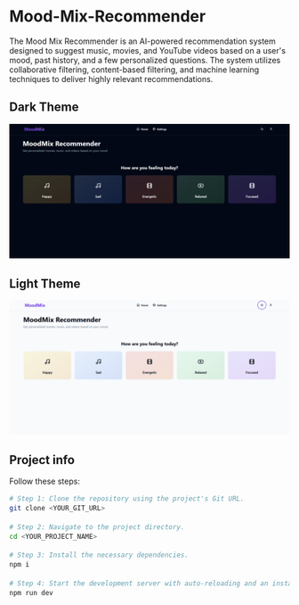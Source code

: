 # Mood-Mix-Recommender
The Mood Mix Recommender is an AI-powered recommendation system designed to suggest music, movies, and YouTube videos based on a user's mood, past history, and a few personalized questions. The system utilizes collaborative filtering, content-based filtering, and machine learning techniques to deliver highly relevant recommendations.


## Dark Theme
![Alt Text](https://github.com/vedkotadia/Mood-Mix-Recommender/blob/main/Screenshot%202025-04-02%20234930.png?raw=true)

## Light Theme
![Alt Text](https://github.com/vedkotadia/Mood-Mix-Recommender/blob/main/Screenshot%202025-04-02%20234942.png?raw=true)


## Project info


Follow these steps:

```sh
# Step 1: Clone the repository using the project's Git URL.
git clone <YOUR_GIT_URL>

# Step 2: Navigate to the project directory.
cd <YOUR_PROJECT_NAME>

# Step 3: Install the necessary dependencies.
npm i

# Step 4: Start the development server with auto-reloading and an instant preview.
npm run dev
```

